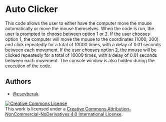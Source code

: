 
# Auto Clicker
This code allows the user to either have the computer move the mouse automatically or move the mouse themselves. When the code is run, the user is prompted to choose between option 1 or 2. If the user chooses option 1, the computer will move the mouse to the coordinates (1000, 300) and click repeatedly for a total of 10000 times, with a delay of 0.01 seconds between each movement. If the user chooses option 2, the mouse will be clicked repeatedly for a total of 10000 times, with a delay of 0.01 seconds between each movement. The console window is also hidden during the execution of the code.
## Authors

- [@cscyberuk](https://www.github.com/cscyberuk)

<a rel="license" href="http://creativecommons.org/licenses/by-nc-nd/4.0/"><img alt="Creative Commons License" style="border-width:0" src="https://i.creativecommons.org/l/by-nc-nd/4.0/88x31.png" /></a><br />This work is licensed under a <a rel="license" href="http://creativecommons.org/licenses/by-nc-nd/4.0/">Creative Commons Attribution-NonCommercial-NoDerivatives 4.0 International License</a>.
